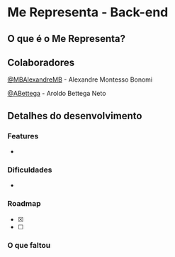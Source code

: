 # Me Representa - Back-end

## O que é o Me Representa?

## Colaboradores
[@MBAlexandreMB](https://github.com/MBAlexandreMB) - Alexandre Montesso Bonomi

[@ABettega](https://github.com/ABettega) - Aroldo Bettega Neto

## Detalhes do desenvolvimento
### Features
- 
### Dificuldades
- 
### Roadmap
- [x] 
- [ ] 

### O que faltou
